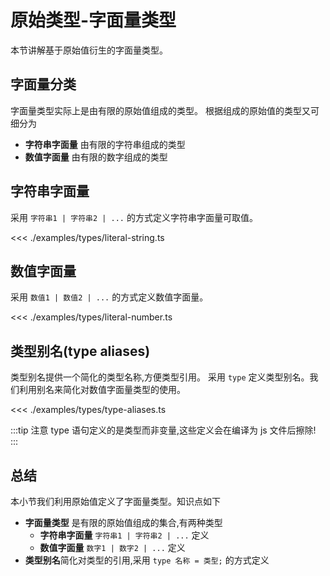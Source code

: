 # 原始类型-字面量类型

本节讲解基于原始值衍生的字面量类型。

## 字面量分类
字面量类型实际上是由有限的原始值组成的类型。
根据组成的原始值的类型又可细分为

* **字符串字面量** 由有限的字符串组成的类型
* **数值字面量** 由有限的数字组成的类型


## 字符串字面量
采用 `字符串1 | 字符串2 | ...` 的方式定义字符串字面量可取值。

<<< ./examples/types/literal-string.ts

## 数值字面量
采用 `数值1 | 数值2 | ...` 的方式定义数值字面量。

<<< ./examples/types/literal-number.ts


## 类型别名(type aliases)
类型别名提供一个简化的类型名称,方便类型引用。
采用 `type` 定义类型别名。我们利用别名来简化对数值字面量类型的使用。

<<< ./examples/types/type-aliases.ts

:::tip
注意 type 语句定义的是类型而非变量,这些定义会在编译为 js 文件后擦除!
:::


## 总结
本小节我们利用原始值定义了字面量类型。知识点如下

* **字面量类型** 是有限的原始值组成的集合,有两种类型
  * **字符串字面量** `字符串1 | 字符串2 | ...` 定义
  * **数值字面量** `数字1 | 数字2 | ...` 定义
* **类型别名**简化对类型的引用,采用 `type 名称 = 类型;` 的方式定义